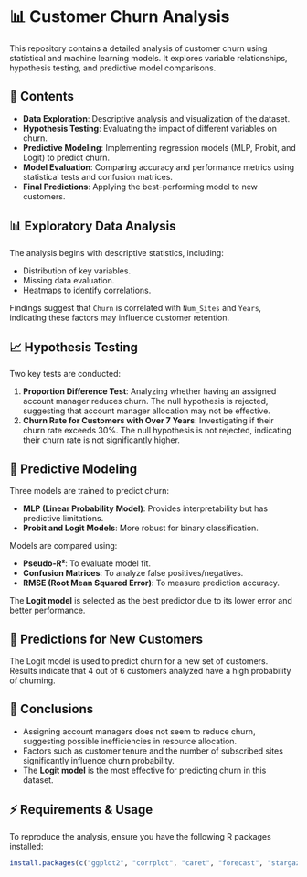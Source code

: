 # 📊 Customer Churn Analysis

This repository contains a detailed analysis of customer churn using statistical and machine learning models. It explores variable relationships, hypothesis testing, and predictive model comparisons.

## 📂 Contents

- **Data Exploration**: Descriptive analysis and visualization of the dataset.  
- **Hypothesis Testing**: Evaluating the impact of different variables on churn.  
- **Predictive Modeling**: Implementing regression models (MLP, Probit, and Logit) to predict churn.  
- **Model Evaluation**: Comparing accuracy and performance metrics using statistical tests and confusion matrices.  
- **Final Predictions**: Applying the best-performing model to new customers.  

## 📊 Exploratory Data Analysis  

The analysis begins with descriptive statistics, including:  
- Distribution of key variables.  
- Missing data evaluation.  
- Heatmaps to identify correlations.  

Findings suggest that `Churn` is correlated with `Num_Sites` and `Years`, indicating these factors may influence customer retention.  

## 📈 Hypothesis Testing  

Two key tests are conducted:  

1. **Proportion Difference Test**: Analyzing whether having an assigned account manager reduces churn. The null hypothesis is rejected, suggesting that account manager allocation may not be effective.  
2. **Churn Rate for Customers with Over 7 Years**: Investigating if their churn rate exceeds 30%. The null hypothesis is not rejected, indicating their churn rate is not significantly higher.  

## 🤖 Predictive Modeling  

Three models are trained to predict churn:  

- **MLP (Linear Probability Model)**: Provides interpretability but has predictive limitations.  
- **Probit and Logit Models**: More robust for binary classification.  

Models are compared using:  

- **Pseudo-R²**: To evaluate model fit.  
- **Confusion Matrices**: To analyze false positives/negatives.  
- **RMSE (Root Mean Squared Error)**: To measure prediction accuracy.  

The **Logit model** is selected as the best predictor due to its lower error and better performance.  

## 🎯 Predictions for New Customers  

The Logit model is used to predict churn for a new set of customers. Results indicate that 4 out of 6 customers analyzed have a high probability of churning.  

## 📌 Conclusions  

- Assigning account managers does not seem to reduce churn, suggesting possible inefficiencies in resource allocation.  
- Factors such as customer tenure and the number of subscribed sites significantly influence churn probability.  
- The **Logit model** is the most effective for predicting churn in this dataset.  

## ⚡ Requirements & Usage  

To reproduce the analysis, ensure you have the following R packages installed:  

```r
install.packages(c("ggplot2", "corrplot", "caret", "forecast", "stargazer"))
